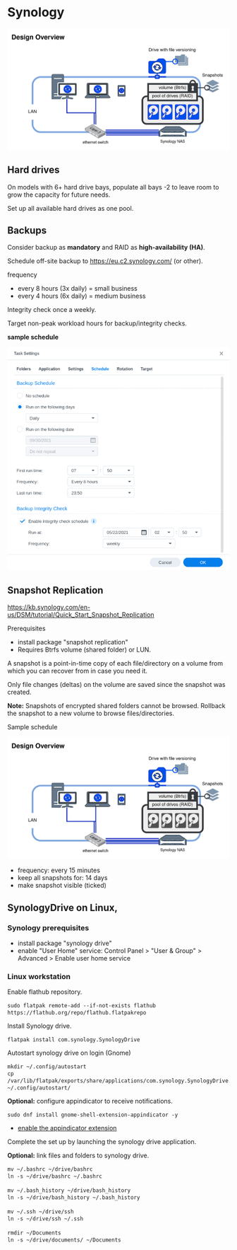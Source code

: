 # Synology



![synology design overview](./images/synology_design_overview.png)

## Hard drives

On models with 6+ hard drive bays, populate all bays -2 to leave room to grow the capacity for future needs.

Set up all available hard drives as one pool.

## Backups

Consider backup as **mandatory** and RAID as **high-availability (HA)**.

Schedule off-site backup to https://eu.c2.synology.com/ (or other).

frequency

-  every 8 hours (3x daily) = small business
-  every 4 hours (6x daily) = medium business

Integrity check once a weekly.

Target non-peak workload hours for backup/integrity checks.

**sample schedule**



<img src="./images/synology_backup_schedule.png" alt="synology_backup_schedule" style="zoom: 80%;" />

## Snapshot Replication

https://kb.synology.com/en-us/DSM/tutorial/Quick_Start_Snapshot_Replication

Prerequisites

- install package "snapshot replication"
- Requires Btrfs volume (shared folder) or LUN.

A snapshot is a point-in-time copy of each file/directory on a volume from which you can recover from in case you need it.

Only file changes (deltas) on the volume are saved since the snapshot was created.

**Note:** Snapshots of encrypted shared folders cannot be browsed. Rollback the snapshot to a new volume to browse files/directories.

Sample schedule

![synology_snapshotreplication](./images/synology_snapshotreplication.png)

-  frequency: every 15 minutes
-  keep all snapshots for: 14 days
-  make snapshot visible (ticked)

## SynologyDrive on Linux, 

### Synology prerequisites

- install package "synology drive"
- enable "User Home" service: Control Panel > "User & Group" > Advanced > Enable user home service

### Linux workstation

Enable flathub repository.

```
sudo flatpak remote-add --if-not-exists flathub https://flathub.org/repo/flathub.flatpakrepo
```

Install Synology drive.

```
flatpak install com.synology.SynologyDrive
```

Autostart synology drive on login (Gnome)

```
mkdir ~/.config/autostart
cp /var/lib/flatpak/exports/share/applications/com.synology.SynologyDrive.desktop ~/.config/autostart/
```

**Optional:** configure appindicator to receive notifications.

```
sudo dnf install gnome-shell-extension-appindicator -y
```

- [enable the appindicator extension](https://extensions.gnome.org/extension/615/appindicator-support/)

Complete the set up by launching the synology drive application.

**Optional:** link files and folders to synology drive.

```
mv ~/.bashrc ~/drive/bashrc
ln -s ~/drive/bashrc ~/.bashrc

mv ~/.bash_history ~/drive/bash_history
ln -s ~/drive/bash_history ~/.bash_history

mv ~/.ssh ~/drive/ssh
ln -s ~/drive/ssh ~/.ssh

rmdir ~/Documents
ln -s ~/drive/documents/ ~/Documents
```
